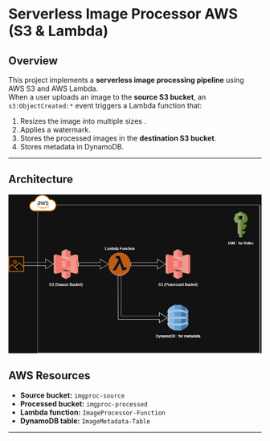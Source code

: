 # Serverless Image Processor AWS (S3 & Lambda)

## Overview
This project implements a **serverless image processing pipeline** using AWS S3 and AWS Lambda.  
When a user uploads an image to the **source S3 bucket**, an `s3:ObjectCreated:*` event triggers a Lambda function that:

1. Resizes the image into multiple sizes .
2. Applies a watermark.
3. Stores the processed images in the **destination S3 bucket**.
4. Stores metadata in DynamoDB.

---

## Architecture
![Architecture Diagram](docs/architecture.png)

## AWS Resources 
- **Source bucket:** `imgproc-source`
- **Processed bucket:** `imgproc-processed`
- **Lambda function:** `ImageProcessor-Function`
- **DynamoDB table:** `ImageMetadata-Table`

---

